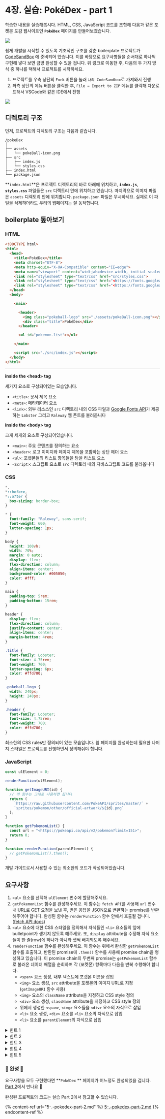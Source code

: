 # 4장. 실습: PokéDex - part 1

학습한 내용을 실습해봅시다. HTML, CSS, JavaScript 코드를 조합해 다음과 같은 포켓몬 도감 웹사이트인 **`PokéDex`** 페이지를 만들어보겠습니다.

![](.gitbook/assets/pokedex-demo.jpg)



쉽게 개발을 시작할 수 있도록 기초적인 구조를 갖춘 boilerplate 프로젝트가 [CodeSandBox](https://codesandbox.io/s/starter-pokedex-example-html-css-javascript-leht07) 에 준비되어 있습니다. 이를 바탕으로 요구사항들을 순서대로 하나씩 구현해 넣다 보면 금방 완성할 수 있을 겁니다. 위 링크로 이동한 후, 다음의 두 가지 방식 중 하나를 택해서 프로젝트를 시작하세요.

1. 프로젝트를 우측 상단의 `Fork` 버튼을 눌러 `나의 CodeSandbox`로 가져와서 진행
2. 좌측 상단의 메뉴 버튼을 클릭한 후, `File → Export to ZIP` 메뉴를 클릭해 다운로드해서 VSCode와 같은 IDE에서 진행

![](.gitbook/assets/codesandbox-menu-button.png)

## 디렉토리 구조

먼저, 프로젝트의 디렉토리 구조는 다음과 같습니다.

```
/pokeDex
│
├── assets
│   └── pokeBall-icon.png
├── src
│   ├── index.js
│   └── styles.css
├── index.html
└── package.json
```



**`index.html`**은 프로젝트 디렉토리의 바로 아래에 위치하고, **`index.js`**, **`styles.css`** 파일들은 `src` 디렉토리 안에 위치하고 있습니다. 마지막으로 이미지 파일은 `assets` 디렉토리 안에 위치합니다. `package.json` 파일은 무시하세요. 실제로 이 파일을 삭제하더라도 우리의 웹페이지는 잘 동작합니다.



## boilerplate 톺아보기

### HTML

```html
<!DOCTYPE html>
<html>
  <head>
    <title>PokéDex</title>
    <meta charset="UTF-8">
    <meta http-equiv="X-UA-Compatible" content="IE=edge">
    <meta name="viewport" content="widtjah=device-width, initial-scale=1.0">
    <link rel="stylesheet" type="text/css" href="src/styles.css">
    <link rel="stylesheet" type="text/css" href="<https://fonts.googleapis.com/css?family=Lobster&display=swap>"></link>
    <link rel="stylesheet" type="text/css" href="<https://fonts.googleapis.com/css2?family=Raleway:wght@200;600;800&display=swap>"></link>
  </head>
  <body>

    <main>

      <header>
        <img class="pokeball-logo" src="./assets/pokeBall-icon.png"></img>
        <div class="title">PokéDex</div>
      </header>

      <ul id="pokemon-list"></ul>

    </main>

    <script src="./src/index.js"></script>
  </body>
</html>
```

****

**inside the \<head> tag**

세가지 요소로 구성되어있는 모습입니다.

* `<title>`: 문서 제목 요소
* `<meta>`: 메타데이터 요소
* `<link>`: 외부 리소스인 `src` 디렉토리 내의 CSS 파일과 [Google Fonts API](https://fonts.google.com/)가 제공하는 `Lobster` 그리고 `Raleway` 웹 폰트를 불러옵니다



**inside the \<body> tag**

크게 세개의 요소로 구성되어있습니다.

* `<main>`: 주요 콘텐츠를 정의하는 요소
* `<header>`: 로고 이미지와 페이지 제목을 포함하는 상단 헤더 요소
* `<ul>`: 포켓몬들의 리스트 항목들을 담을 리스트 요소
* `<script>`: 스크립트 요소로 `src` 디렉토리 내의 자바스크립트 코드를 불러옵니다



### CSS

```css
*,
*::before,
*::after {
  box-sizing: border-box;
}

* {
  font-family: "Raleway", sans-serif;
  font-weight: 600;
  letter-spacing: 1px;
}

body {
  height: 100vh;
  width: 70%;
  margin: 0 auto;
  display: flex;
  flex-direction: column;
  align-items: center;
  background-color: #005050;
  color: #fff;
}

main {
  padding-top: 5rem;
  padding-bottom: 15rem;
}

header {
  display: flex;
  flex-direction: column;
  justify-content: center;
  align-items: center;
  margin-bottom: 4rem;
}

.title {
  font-family: Lobster;
  font-size: 4.75rem;
  font-weight: 700;
  letter-spacing: 6px;
  color: #ffd700;
}

.pokeball-logo {
  width: 240px;
  height: 240px;
}

.header {
  font-family: Lobster;
  font-size: 4.75rem;
  font-weight: 700;
  color: #ffd700;
}
```



최소한의 CSS rules만 정의되어 있는 모습입니다. 웹 페이지를 완성하는데 필요한 나머지 스타일은 프로젝트를 진행하면서 정의해줘야 합니다.



### JavaScript

```javascript
const ulElement = 0;

renderFunction(ulElement);

function getImageURI(id) {
  // 이 함수는 그대로 사용하면 됩니다
  return (
    `https://raw.githubusercontent.com/PokeAPI/sprites/master/` +
    `sprites/pokemon/other/official-artwork/${id}.png`
  );
}

function getPokemonList() {
  const url = "<https://pokeapi.co/api/v2/pokemon?limit=151>";
  return 0;
}

function renderFunction(parentElement) {
  // getPokemonList().then();
}
```



개발 가이드로서 사용할 수 있는 최소한의 코드가 작성되어있습니다.



## 요구사항

1. `<ul>` 요소를 선택해 `ulElement` 변수에 할당해주세요.
2. `getPokemonList` 함수를 완성해주세요. 이 함수는 `fetch API`를 사용해 `url` 변수 내 URL로 GET 요청을 보낸 후, 받은 응답을 JSON으로 변환하는 promise를 반환해주어야 합니다. 완성된 함수는 `renderFunction` 함수 안에서 호출될 겁니다. ([fetch API docs](https://developer.mozilla.org/en-US/docs/Web/API/Fetch\_API/Using\_Fetch))
3. `<ul>` 요소에 대한 CSS 스타일을 정의해서 자식들인 `<li>` 요소들의 앞에 bulletpoint가 생기지 않도록 해주세요. 또, `display` attribute을 수정해 자식 요소들이 한 줄(row)에 하나가 아니라 셋씩 배치되도록 해주세요.
4. `renderFunction` 함수를 완성해주세요. 이 함수는 위에서 완성한 `getPokemonList` 함수를 호출하고, 반환된 promise에 `.then()` 함수를 사용해 promise chain을 형성하고 있습니다. 이 promise chain의 두번째 promise는 `getPokemonList` 함수로 불러온 데이터 배열을 순회하며 각 (포켓몬) 항목마다 다음을 반복 수행해야 합니다.
   * `<span>` 요소 생성, 내부 텍스트에 포켓몬 이름을 삽입
   * `<img>` 요소 생성, `src` attribute을 포켓몬의 이미지 URL로 지정 (`getImageURI` 함수 사용)
   * `<img>` 요소의 `className` attribute을 지정하고 CSS style 정의
   * `<div>` 요소 생성, `className` attribute을 지정하고 CSS style 정의
   * 위에서 생성한 `<span>`, `<img>` 요소들을 `<div>` 요소의 자식으로 삽입
   * `<li>` 요소 생성, `<div>` 요소를 `<li>` 요소의 자식으로 삽입
   * `<li>` 요소를 `parentElement`의 자식으로 삽입



<details>

<summary>힌트 1</summary>

[MDN - Using Promises](https://developer.mozilla.org/en-US/docs/Web/JavaScript/Guide/Using\_promises)

</details>

<details>

<summary>힌트 2</summary>

`list-style-type: none`

</details>

<details>

<summary>힌트 3</summary>

`display: flex` ([docs](https://developer.mozilla.org/en-US/docs/Web/CSS/flex)) / `display: grid` ([docs](https://developer.mozilla.org/en-US/docs/Web/CSS/grid))

</details>

<details>

<summary>힌트 4</summary>

`document.createElement()`

</details>

<details>

<summary>힌트 5</summary>

`element.appendChild()`

</details>



### 🎉 완성 🎉

요구사항을 모두 구현했다면 **`PokéDex` ** 페이지가 어느정도 완성되었을 겁니다. [Part 2](5-.-pokedex-part-2.md)에서 만나요 👋

완성된 프로젝트의 코드는 실습 Part 2에서 참고할 수 있습니다.

{% content-ref url="5-.-pokedex-part-2.md" %}
[5-.-pokedex-part-2.md](5-.-pokedex-part-2.md)
{% endcontent-ref %}

